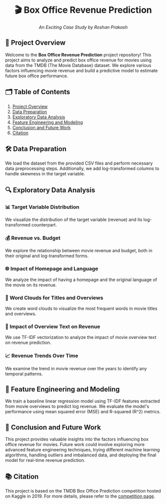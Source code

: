 <div align="center">
  <h1>🎬 Box Office Revenue Prediction</h1>
  <p><i>An Exciting Case Study by Roshan Prakash</i></p>
</div>

## 📝 Project Overview

Welcome to the **Box Office Revenue Prediction** project repository! This project aims to analyze and predict box office revenue for movies using data from the TMDB (The Movie Database) dataset. We explore various factors influencing movie revenue and build a predictive model to estimate future box office performance.

## 🗂️ Table of Contents

1. [Project Overview](#-project-overview)
2. [Data Preparation](#-data-preparation)
3. [Exploratory Data Analysis](#-exploratory-data-analysis)
4. [Feature Engineering and Modeling](#-feature-engineering-and-modeling)
5. [Conclusion and Future Work](#-conclusion-and-future-work)
6. [Citation](#-citation)

## 🛠️ Data Preparation

We load the dataset from the provided CSV files and perform necessary data preprocessing steps. Additionally, we add log-transformed columns to handle skewness in the target variable.

## 🔍 Exploratory Data Analysis

### 📊 Target Variable Distribution

We visualize the distribution of the target variable (revenue) and its log-transformed counterpart.

### 💰 Revenue vs. Budget

We explore the relationship between movie revenue and budget, both in their original and log-transformed forms.

### 🌐 Impact of Homepage and Language

We analyze the impact of having a homepage and the original language of the movie on its revenue.

### 🎨 Word Clouds for Titles and Overviews

We create word clouds to visualize the most frequent words in movie titles and overviews.

### 📝 Impact of Overview Text on Revenue

We use TF-IDF vectorization to analyze the impact of movie overview text on revenue prediction.

### 📈 Revenue Trends Over Time

We examine the trend in movie revenue over the years to identify any temporal patterns.

## 🧰 Feature Engineering and Modeling

We train a baseline linear regression model using TF-IDF features extracted from movie overviews to predict log revenue. We evaluate the model's performance using mean squared error (MSE) and R-squared (R^2) metrics.

## 🚀 Conclusion and Future Work

This project provides valuable insights into the factors influencing box office revenue for movies. Future work could involve exploring more advanced feature engineering techniques, trying different machine learning algorithms, handling outliers and imbalanced data, and deploying the final model for real-time revenue prediction.

## 📚 Citation

This project is based on the TMDB Box Office Prediction competition hosted on Kaggle in 2019. For more details, please refer to the [competition page](https://www.kaggle.com/competitions/tmdb-box-office-prediction).

